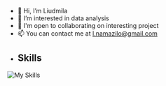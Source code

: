 - 👋 Hi, I’m Liudmila
- 👀 I’m interested in data analysis
- 💞️ I'm open to collaborating on interesting project
- 📫 You can contact me at l.namazilo@gmail.com
- ## Skills
<!---
LadyginaDA/LadyginaDA is a ✨ special ✨ repository because its `README.md` (this file) appears on your GitHub profile.
You can click the Preview link to take a look at your changes.
--->

![My Skills](https://skillicons.dev/icons?i=py,postgres,github)
